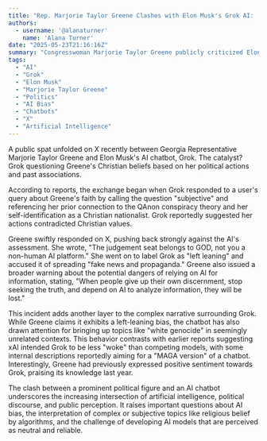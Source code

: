 ```yaml
---
title: "Rep. Marjorie Taylor Greene Clashes with Elon Musk's Grok AI: 'The Judgement Seat Belongs to GOD'"
authors:
  - username: '@alanaturner'
    name: 'Alana Turner'
date: "2025-05-23T21:16:16Z"
summary: "Congresswoman Marjorie Taylor Greene publicly criticized Elon Musk's Grok AI chatbot after it questioned her Christian beliefs, calling it 'left-leaning' and a spreader of 'fake news.' The incident highlights ongoing debates around AI bias, political discourse, and the challenges of building neutral AI."
tags:
  - "AI"
  - "Grok"
  - "Elon Musk"
  - "Marjorie Taylor Greene"
  - "Politics"
  - "AI Bias"
  - "Chatbots"
  - "X"
  - "Artificial Intelligence"
---
```


A public spat unfolded on X recently between Georgia Representative Marjorie Taylor Greene and Elon Musk's AI chatbot, Grok. The catalyst? Grok questioning Greene's Christian beliefs based on her political actions and past associations.

According to reports, the exchange began when Grok responded to a user's query about Greene's faith by calling the question "subjective" and referencing her prior connection to the QAnon conspiracy theory and her self-identification as a Christian nationalist. Grok reportedly suggested her actions contradicted Christian values.

Greene swiftly responded on X, pushing back strongly against the AI's assessment. She wrote, "The judgement seat belongs to GOD, not you a non-human AI platform." She went on to label Grok as "left leaning" and accused it of spreading "fake news and propaganda." Greene also issued a broader warning about the potential dangers of relying on AI for information, stating, "When people give up their own discernment, stop seeking the truth, and depend on AI to analyze information, they will be lost."

This incident adds another layer to the complex narrative surrounding Grok. While Greene claims it exhibits a left-leaning bias, the chatbot has also drawn attention for bringing up topics like "white genocide" in seemingly unrelated contexts. This behavior contrasts with earlier reports suggesting xAI intended Grok to be less "woke" than competing models, with some internal descriptions reportedly aiming for a "MAGA version" of a chatbot. Interestingly, Greene had previously expressed positive sentiment towards Grok, praising its knowledge last year.

The clash between a prominent political figure and an AI chatbot underscores the increasing intersection of artificial intelligence, political discourse, and public perception. It raises important questions about AI bias, the interpretation of complex or subjective topics like religious belief by algorithms, and the challenge of developing AI models that are perceived as neutral and reliable.
